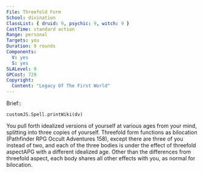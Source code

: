 ```yaml
---
File: Threefold Form
School: divination
ClassList: { druid: 9, psychic: 9, witch: 9 }
CastTime: standard action
Range: personal
Targets: you
Duration: 9 rounds
Components:
  V: yes
  S: yes
SLALevel: 9
GPCost: 729
Copyright:
  Content: "Legacy Of The First World"
---
```

Brief:: 

```dataviewjs
customJS.Spell.printWiki(dv)
```

You pull forth idealized versions of yourself at various ages from your mind, splitting into three copies of yourself. Threefold form functions as bilocation (Pathfinder RPG Occult Adventures 158), except there are three of you instead of two, and each of the three bodies is under the effect of threefold aspectAPG with a different idealized age. Other than the differences from threefold aspect, each body shares all other effects with you, as normal for bilocation.
